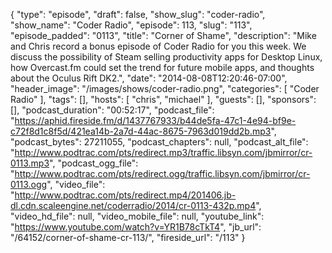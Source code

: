 {
  "type": "episode",
  "draft": false,
  "show_slug": "coder-radio",
  "show_name": "Coder Radio",
  "episode": 113,
  "slug": "113",
  "episode_padded": "0113",
  "title": "Corner of Shame",
  "description": "Mike and Chris record a bonus episode of Coder Radio for you this week. We discuss the possibility of Steam selling productivity apps for Desktop Linux, how Overcast.fm could set the trend for future mobile apps, and thoughts about the Oculus Rift DK2.",
  "date": "2014-08-08T12:20:46-07:00",
  "header_image": "/images/shows/coder-radio.png",
  "categories": [
    "Coder Radio"
  ],
  "tags": [],
  "hosts": [
    "chris",
    "michael"
  ],
  "guests": [],
  "sponsors": [],
  "podcast_duration": "00:52:17",
  "podcast_file": "https://aphid.fireside.fm/d/1437767933/b44de5fa-47c1-4e94-bf9e-c72f8d1c8f5d/421ea14b-2a7d-44ac-8675-7963d019dd2b.mp3",
  "podcast_bytes": 27211055,
  "podcast_chapters": null,
  "podcast_alt_file": "http://www.podtrac.com/pts/redirect.mp3/traffic.libsyn.com/jbmirror/cr-0113.mp3",
  "podcast_ogg_file": "http://www.podtrac.com/pts/redirect.ogg/traffic.libsyn.com/jbmirror/cr-0113.ogg",
  "video_file": "http://www.podtrac.com/pts/redirect.mp4/201406.jb-dl.cdn.scaleengine.net/coderradio/2014/cr-0113-432p.mp4",
  "video_hd_file": null,
  "video_mobile_file": null,
  "youtube_link": "https://www.youtube.com/watch?v=YR1B78cTkT4",
  "jb_url": "/64152/corner-of-shame-cr-113/",
  "fireside_url": "/113"
}

